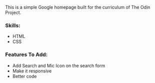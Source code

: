 This is a simple Google homepage built for the curriculum of The Odin Project.

### Skills:
- HTML
- CSS

### Features To Add: 
- Add Search and Mic Icon on the search form
- Make it responsive
- Better code